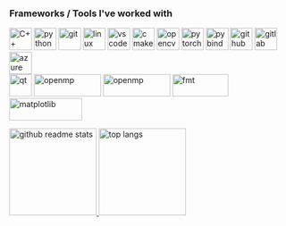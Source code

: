 ### Frameworks / Tools I've worked with

<p align="left">
  <img src="https://upload.wikimedia.org/wikipedia/commons/1/18/ISO_C%2B%2B_Logo.svg" alt="C++" width="40" height="40"/>
  <img src="https://www.vectorlogo.zone/logos/python/python-icon.svg" alt="python" width="40" height="40"/>
  <img src="https://www.vectorlogo.zone/logos/git-scm/git-scm-icon.svg" alt="git" width="40" height="40"/>
  <img src="https://www.vectorlogo.zone/logos/linux/linux-icon.svg" alt="linux" width="40" height="40"/>
  <img src="https://www.vectorlogo.zone/logos/visualstudio_code/visualstudio_code-icon.svg" alt="vscode" width="40" height="40"/>
  <img src="https://upload.wikimedia.org/wikipedia/commons/thumb/1/13/Cmake.svg/1200px-Cmake.svg.png" alt="cmake" width="40" height="40"/>
  <img src="https://www.vectorlogo.zone/logos/opencv/opencv-icon.svg" alt="opencv" width="40" height="40"/>
  <img src="https://www.vectorlogo.zone/logos/pytorch/pytorch-icon.svg" alt="pytorch" width="40" height="40"/>
  <img src="https://avatars.githubusercontent.com/u/17565521?v=4&s=160" alt="pybind" width="40" height="40"/>
  <img src="https://upload.wikimedia.org/wikipedia/commons/thumb/9/91/Octicons-mark-github.svg/2048px-Octicons-mark-github.svg.png" alt="github" width="40" height="40"/>
  <img src="https://cdn.worldvectorlogo.com/logos/gitlab.svg" alt="gitlab" width="40" height="40"/>
  <img src="https://cdn.iconscout.com/icon/free/png-256/azure-devops-3628645-3029870.png" alt="azure" width="40" height="40"/>
  
  <br>
  <img src="https://www.vectorlogo.zone/logos/qtio/qtio-icon.svg" alt="qt" width="40" height="40"/>
  <img src="https://upload.wikimedia.org/wikipedia/commons/thumb/e/eb/OpenMP_logo.png/1200px-OpenMP_logo.png" alt="openmp" width="120" height="40"/>
  <img src="https://upload.wikimedia.org/wikipedia/commons/thumb/e/e9/Opengl-logo.svg/2560px-Opengl-logo.svg.png" alt="openmp" width="120" height="40"/>
  <img src="https://user-images.githubusercontent.com/576385/156254208-f5b743a9-88cf-439d-b0c0-923d53e8d551.png" alt="fmt" width="100" height="40"/>
  <img src="https://matplotlib.org/3.4.1/_static/logo2_compressed.svg" alt="matplotlib" width="130" height="40"/>
</p>

<p align="left">
    <a href="https://github.com/zhangxiaoya?tab=repositories">
      <img src="https://github-readme-stats.vercel.app/api?username=zdenyhraz&count_private=true&show_icons=true&hide=issues&theme=gotham" alt="github readme stats" height="156"/>
    </a>
    <a href="https://github.com/zdenyhraz?tab=repositories">
      <img src="https://github-readme-stats.anuraghazra1.vercel.app/api/top-langs/?username=zdenyhraz&layout=compact&hide=jupyter%20notebook&theme=gotham" alt="top langs" height="156"/>
    </a>
  </p>
